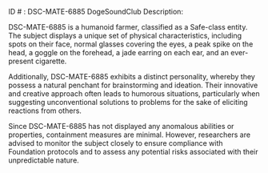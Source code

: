 ID # : DSC-MATE-6885
DogeSoundClub Description:

DSC-MATE-6885 is a humanoid farmer, classified as a Safe-class entity. The subject displays a unique set of physical characteristics, including spots on their face, normal glasses covering the eyes, a peak spike on the head, a goggle on the forehead, a jade earring on each ear, and an ever-present cigarette.

Additionally, DSC-MATE-6885 exhibits a distinct personality, whereby they possess a natural penchant for brainstorming and ideation. Their innovative and creative approach often leads to humorous situations, particularly when suggesting unconventional solutions to problems for the sake of eliciting reactions from others.

Since DSC-MATE-6885 has not displayed any anomalous abilities or properties, containment measures are minimal. However, researchers are advised to monitor the subject closely to ensure compliance with Foundation protocols and to assess any potential risks associated with their unpredictable nature.
